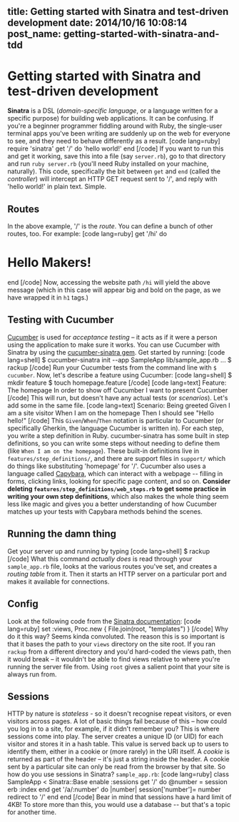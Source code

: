 title: Getting started with Sinatra and test-driven development
date: 2014/10/16 10:08:14
post_name: getting-started-with-sinatra-and-tdd
---
# Getting started with Sinatra and test-driven development

**Sinatra** is a DSL (_domain-specific language_, or a language written for a specific purpose) for building web applications. It can be confusing. If you're a beginner programmer fiddling around with Ruby, the single-user terminal apps you've been writing are suddenly up on the web for everyone to see, and they need to behave differently as a result. [code lang=ruby] require 'sinatra' get '/' do 'hello world!' end [/code] If you want to run this and get it working, save this into a file (say `server.rb`), go to that directory and run `ruby server.rb` (you'll need Ruby installed on your machine, naturally). This code, specifically the bit between `get` and `end` (called the _controller_) will intercept an HTTP GET request sent to '/', and reply with 'hello world!' in plain text. Simple. 

## Routes

In the above example, '/' is the _route_. You can define a bunch of other routes, too. For example: [code lang=ruby] get '/hi' do <h1>Hello Makers!</h1> end [/code] Now, accessing the website path `/hi` will yield the above message (which in this case will appear big and bold on the page, as we have wrapped it in `h1` tags.) 

## Testing with Cucumber

[Cucumber](http://cukes.info) is used for _acceptance testing_ – it acts as if it were a person using the application to make sure it works. You can use Cucumber with Sinatra by using the [cucumber-sinatra gem](https://github.com/bernd/cucumber-sinatra). Get started by running: [code lang=shell] $ cucumber-sinatra init --app SampleApp lib/sample_app.rb ... $ rackup [/code] Run your Cucumber tests from the command line with `$ cucumber`. Now, let's describe a feature using Cucumber: [code lang=shell] $ mkdir feature $ touch homepage.feature [/code] [code lang=text] Feature: The homepage In order to show off Cucumber I want to present Cucumber [/code] This will run, but doesn't have any actual tests (or _scenarios_). Let's add some in the same file. [code lang=text] Scenario: Being greeted Given I am a site visitor When I am on the homepage Then I should see "Hello hello!" [/code] This `Given`/`When`/`Then` notation is particular to Cucumber (or specifically Gherkin, the language Cucumber is written in). For each step, you write a step definition in Ruby. cucumber-sinatra has some built in step definitions, so you can write some steps without needing to define them (like `When I am on the homepage`). These built-in definitions live in `features/step_definitions/`, and there are support files in `support/` which do things like substituting 'homepage' for '/'. Cucumber also uses a language called [Capybara](https://github.com/jnicklas/capybara), which can interact with a webpage -- filling in forms, clicking links, looking for specific page content, and so on. **Consider deleting `features/step_definitions/web_steps.rb` to get some practice in writing your own step definitions**, which also makes the whole thing seem less like magic and gives you a better understanding of how Cucumber matches up your tests with Capybara methods behind the scenes. 

## Running the damn thing

Get your server up and running by typing [code lang=shell] $ rackup [/code] What this command _actually does_ is read through your `sample_app.rb` file, looks at the various routes you've set, and creates a _routing table_ from it. Then it starts an HTTP server on a particular port and makes it available for connections. 

## Config

Look at the following code from the [Sinatra documentation](http://www.sinatrarb.com/configuration.html): [code lang=ruby] set :views, Proc.new { File.join(root, "templates") } [/code] Why do it this way? Seems kinda convoluted. The reason this is so important is that it bases the path to your `views` directory on the site root. If you ran `rackup` from a different directory and you'd hard-coded the views path, then it would break – it wouldn't be able to find views relative to where you're running the server file from. Using `root` gives a salient point that your site is always run from. 

## Sessions

HTTP by nature is _stateless_ \- so it doesn't recognise repeat visitors, or even visitors across pages. A lot of basic things fail because of this – how could you log in to a site, for example, if it didn't remember you? This is where sessions come into play. The server creates a unique ID (or UID) for each visitor and stores it in a hash table. This value is served back up to users to identify them, either in a cookie or (more rarely) in the URI itself. A _cookie_ is returned as part of the header – it's just a string inside the header. A cookie sent by a particular site can only be read from the browser by that site. So how do you use sessions in Sinatra? `sample_app.rb`: [code lang=ruby] class SampleApp < Sinatra::Base enable :sessions get '/' do @number = session erb :index end get '/a/:number' do |number| session['number']= number redirect to '/' end end [/code] Bear in mind that sessions have a hard limit of 4KB! To store more than this, you would use a database -- but that's a topic for another time.
